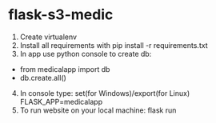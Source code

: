 # flask-s3-medic

1. Create virtualenv
2. Install all requirements with pip install -r requirements.txt
3. In app use python console to create db:
  - from medicalapp import db
  - db.create.all()
 4. In console type: set(for Windows)/export(for Linux) FLASK_APP=medicalapp
 5. To run website on your local machine: flask run 
